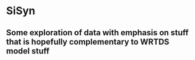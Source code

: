 # SiSyn

## Some exploration of data with emphasis on stuff that is hopefully complementary to WRTDS model stuff
